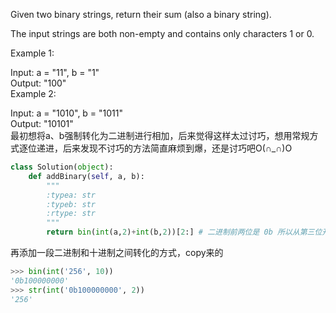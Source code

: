 Given two binary strings, return their sum (also a binary string).

The input strings are both non-empty and contains only characters 1 or 0.

Example 1:

Input: a = "11", b = "1"  
Output: "100"  
Example 2:

Input: a = "1010", b = "1011"  
Output: "10101"  
最初想将a、b强制转化为二进制进行相加，后来觉得这样太过讨巧，想用常规方式逐位递进，后来发现不讨巧的方法简直麻烦到爆，还是讨巧吧O(∩_∩)O
```python
class Solution(object):
    def addBinary(self, a, b):
        """
        :typea: str
        :typeb: str
        :rtype: str
        """
        return bin(int(a,2)+int(b,2))[2:] # 二进制前两位是 0b 所以从第三位开始取
```
再添加一段二进制和十进制之间转化的方式，copy来的


```python
>>> bin(int('256', 10))
'0b100000000'
>>> str(int('0b100000000', 2))
'256'
